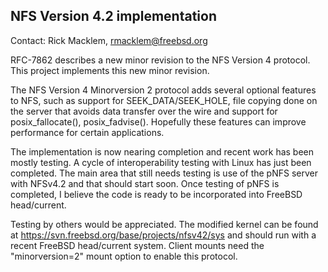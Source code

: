 ## NFS Version 4.2 implementation ##

Contact: Rick Macklem, <rmacklem@freebsd.org>

RFC-7862 describes a new minor revision to the NFS Version 4 protocol.
This project implements this new minor revision.

The NFS Version 4 Minorversion 2 protocol adds several optional
features to NFS, such as support for SEEK_DATA/SEEK_HOLE, file
copying done on the server that avoids data transfer over the wire
and support for posix_fallocate(), posix_fadvise().
Hopefully these features can improve performance for certain applications.

The implementation is now nearing completion and recent work has been
mostly testing. A cycle of interoperability testing with Linux has
just been completed. The main area that still needs testing is use
of the pNFS server with NFSv4.2 and that should start soon.
Once testing of pNFS is completed, I believe the code is ready to
be incorporated into FreeBSD head/current.

Testing by others would be appreciated. The modified kernel can be
found at https://svn.freebsd.org/base/projects/nfsv42/sys and should
run with a recent FreeBSD head/current system. Client mounts need the
"minorversion=2" mount option to enable this protocol.
